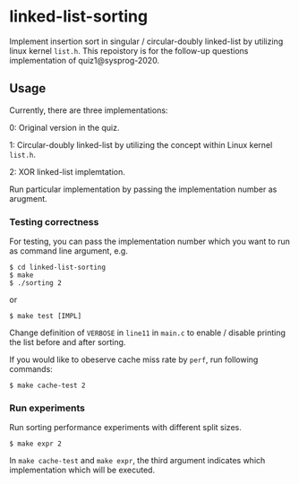 # linked-list-sorting
Implement insertion sort in singular / circular-doubly linked-list by utilizing linux kernel `list.h`.
This repoistory is for the follow-up questions implementation of quiz1@sysprog-2020.

## Usage
Currently, there are three implementations:

0: Original version in the quiz.

1: Circular-doubly linked-list by utilizing the concept within Linux kernel `list.h`.

2: XOR linked-list implemtation.

Run particular implementation by passing the implementation number as arugment.

### Testing correctness
For testing, you can pass the implementation number which you want to run as command line argument, e.g.
```
$ cd linked-list-sorting
$ make
$ ./sorting 2 
```
or 
```
$ make test [IMPL]
```

Change definition of `VERBOSE` in `line11` in `main.c` to enable / disable printing the list before and after sorting.

If you would like to obeserve cache miss rate by `perf`, run following commands:
```
$ make cache-test 2
```

### Run experiments
Run sorting performance experiments with different split sizes.
```
$ make expr 2
```

In `make cache-test` and `make expr`, the third argument indicates which implementation which will be executed.